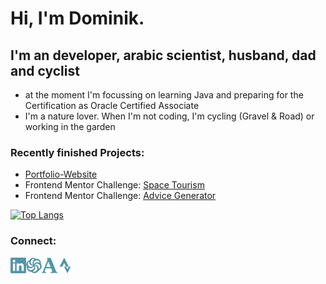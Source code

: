# Hi, I'm Dominik.

## I'm an developer, arabic scientist, husband, dad and cyclist
- at the moment I'm focussing on learning Java and preparing for the Certification as Oracle Certified Associate
- I'm a nature lover. When I'm not coding, I'm cycling (Gravel & Road) or working in the garden

### Recently finished Projects:
- [Portfolio-Website](https://www.do-webdev.de/)
- Frontend Mentor Challenge: [Space Tourism](https://space-tourism-dun.vercel.app/)
- Frontend Mentor Challenge: [Advice Generator](https://dmnk28.github.io/advices/)

[![Top Langs](https://github-readme-stats.vercel.app/api/top-langs/?username=Dmnk28&layout=compact)](https://github.com/anuraghazra/github-readme-stats)


### Connect:
<a href="https://www.linkedin.com/in/dominikoesterle/" target="_blank" alt="linkedin-account"> <img align="left" alt="linkedin-account" width="25px" src="./icons/linkedin.svg"/> </a>

<a href="https://www.codewars.com/users/Dmnk28" target="_blank"><img align="left" alt="codewars-account" width="25px" src="./icons/codewars.svg"/></a>

<a href="https://uni-jena.academia.edu/DominikOesterle" target="_blank"><img align="left" alt="academia-account" width="25px" src="./icons/academia.svg"/></a>

<a href="https://www.strava.com/athletes/31359572" target="_blank"><img align="left" alt="strava-account" width="25px" src="./icons/strava.svg"/></a>
</br>

